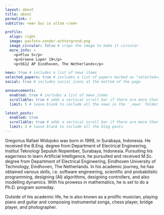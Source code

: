 ```yaml
---
layout: about
title: about
permalink: /
subtitle: <em> Duc in altum </em>

profile:
  align: right
  image: pasfoto-zonder-achtergrond.png
  image_circular: false # crops the image to make it circular
  more_info: >
    <p>Flux 5</p>
    <p>Groene Loper 19</p>
    <p>5612 AP Eindhoven, The Netherlands</p>

news: true # includes a list of news items
selected_papers: true # includes a list of papers marked as "selected={true}"
social: true # includes social icons at the bottom of the page

announcements:
  enabled: true # includes a list of news items
  scrollable: true # adds a vertical scroll bar if there are more than 3 news items
  limit: 5 # leave blank to include all the news in the `_news` folder

latest_posts:
  enabled: true
  scrollable: true # adds a vertical scroll bar if there are more than 3 new posts items
  limit: 3 # leave blank to include all the blog posts
---
```


Gregorius Rafael Widojoko was born in 1999, in Surabaya, Indonesia. He received the B.Eng. degree from Department of Electrical Engineering, Institut Teknologi Sepuluh Nopember, Surabaya, Indonesia. Pursuiting his eagerness to learn Artificial Intelligence, he pursuited and received M.Sc. degree from Department of Electrical Engineering, Eindhoven University of Technology, Eindhoven, The Netherlands. In his academic journey, he has obtained various skills, i.e. software engineering, scientific and probabilistic programming, designing (AI) algorithms, designing controllers, and also modelling dynamics. With his prowess in mathematics, he is set to do a Ph.D. program someday.

Outside of his academic life, he is also known as a prolific musician, playing piano and guitar and composing instrumental songs, chess player, bridge player, and photographer.
